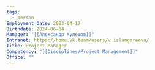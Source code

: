 ```yaml
---
tags:
  - person
Employment Date: 2023-04-17
Birthdate: 2024-06-04
Manager: "[[Александр Кулешов]]"
Intranet: https://home.vk.team/users/v.islamgareeva/
Title: Project Manager
Competency: "[[Disciplines/Project Management]]"
Office: ""
---
```

